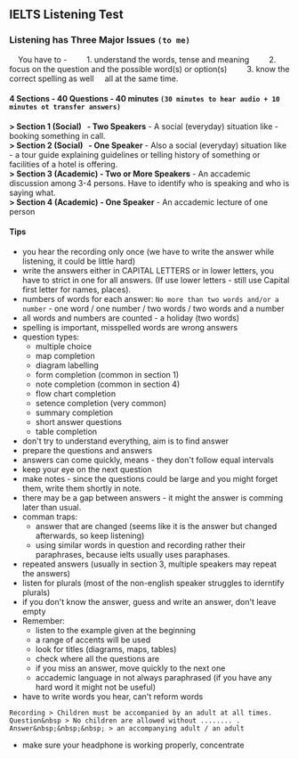 ## **IELTS Listening Test**
### **Listening has Three Major Issues** `(to me)`
&nbsp;&nbsp;&nbsp;&nbsp;You have to -
&nbsp;&nbsp;&nbsp;&nbsp;&nbsp;&nbsp;&nbsp;&nbsp;1. understand the words, tense and meaning
&nbsp;&nbsp;&nbsp;&nbsp;&nbsp;&nbsp;&nbsp;&nbsp;2. focus on the question and the possible word(s) or option(s)
&nbsp;&nbsp;&nbsp;&nbsp;&nbsp;&nbsp;&nbsp;&nbsp;3. know the correct spelling as well
&nbsp;&nbsp;&nbsp;&nbsp;all at the same time.
#### **4 Sections - 40 Questions - 40 minutes `(30 minutes to hear audio + 10 minutes ot transfer answers)`**
**> Section 1 (Social) &nbsp;&nbsp;- Two Speakers** - A social (everyday) situation like - booking something in call.<br>
**> Section 2 (Social) &nbsp;&nbsp;- One Speaker** - Also a social (everyday) situation like - a tour guide explaining guidelines or telling history of something or facilities of a hotel is offering.<br>
**> Section 3 (Academic) - Two or More Speakers** - An accademic discussion among 3-4 persons. Have to identify who is speaking and who is saying what.<br>
**> Section 4 (Academic) - One Speaker** - An accademic lecture of one person

#### **Tips**
- you hear the recording only once (we have to write the answer while listening, it could be little hard)
- write the answers either in CAPITAL LETTERS or in lower letters, you have to strict in one for all answers. (If use lower letters - still use Capital first letter for names, places).
- numbers of words for each answer: `No more than two words and/or a number` - one word / one number / two words / two words and a number
- all words and numbers are counted - a holiday (two words)
- spelling is important, misspelled words are wrong answers
- question types:
    - multiple choice
    - map completion
    - diagram labelling
    - form completion (common in section 1)
    - note completion (common in section 4)
    - flow chart completion
    - setence completion (very common)
    - summary completion
    - short answer questions
    - table completion
- don't try to understand everything, aim is to find answer
- prepare the questions and answers
- answers can come quickly, means - they don't follow equal intervals
- keep your eye on the next question
- make notes - since the questions could be large and you might forget them, write them shortly in note.
- there may be a gap between answers - it might the answer is comming later than usual.
- comman traps:
    - answer that are changed (seems like it is the answer but changed afterwards, so keep listening)
    - using similar words in question and recording rather their paraphrases, because ielts usually uses paraphases.
- repeated answers (usually in section 3, multiple speakers may repeat the answers)
- listen for plurals (most of the non-english speaker struggles to iderntify plurals)
- if you don't know the answer, guess and write an answer, don't leave empty
- Remember:
    - listen to the example given at the beginning
    - a range of accents will be used
    - look for titles (diagrams, maps, tables)
    - check where all the questions are
    - if you miss an answer, move quickly to the next one
    - accademic language in not always paraphrased (if you have any hard word it might not be useful)
- have to write words you hear, can't reform words
```
Recording > Children must be accompanied by an adult at all times.
Question&nbsp > No children are allowed without ........ .
Answer&nbsp;&nbsp;&nbsp; > an accompanying adult / an adult
```
- make sure your headphone is working properly, concentrate